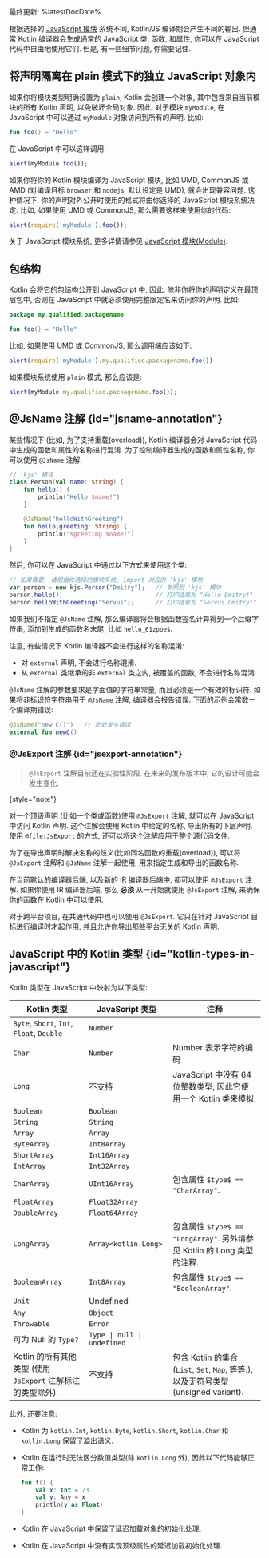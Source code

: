 [//]: # (title: 在 JavaScript 中使用 Kotlin 代码)

最终更新: %latestDocDate%

根据选择的 [JavaScript 模块](js-modules.md) 系统不同, Kotlin/JS 编译期会产生不同的输出.
但通常 Kotlin 编译器会生成通常的 JavaScript 类, 函数, 和属性, 你可以在 JavaScript 代码中自由地使用它们.
但是, 有一些细节问题, 你需要记住.

## 将声明隔离在 plain 模式下的独立 JavaScript 对象内

如果你将模块类型明确设置为 `plain`, Kotlin 会创建一个对象,
其中包含来自当前模块的所有 Kotlin 声明, 以免破坏全局对象.
因此, 对于模块 `myModule`, 在 JavaScript 中可以通过 `myModule` 对象访问到所有的声明.
比如:

```kotlin
fun foo() = "Hello"
```

在 JavaScript 中可以这样调用:

```javascript
alert(myModule.foo());
```

如果你将你的 Kotlin 模块编译为 JavaScript 模块, 比如 UMD, CommonJS 或 AMD
(对编译目标 `browser` 和 `nodejs`, 默认设定是 UMD), 就会出现兼容问题.
这种情况下, 你的声明对外公开时使用的格式将由你选择的 JavaScript 模块系统决定.
比如, 如果使用 UMD 或 CommonJS, 那么需要这样来使用你的代码:

```javascript
alert(require('myModule').foo());
```

关于 JavaScript 模块系统, 更多详情请参见 [JavaScript 模块(Module)](js-modules.md).

## 包结构

Kotlin 会将它的包结构公开到 JavaScript 中, 因此, 除非你将你的声明定义在最顶层包中,
否则在 JavaScript 中就必须使用完整限定名来访问你的声明. 比如:

```kotlin
package my.qualified.packagename

fun foo() = "Hello"
```

比如, 如果使用 UMD 或 CommonJS, 那么调用端应该如下:

```javascript
alert(require('myModule').my.qualified.packagename.foo())
```

如果模块系统使用 `plain` 模式, 那么应该是:

```javascript
alert(myModule.my.qualified.packagename.foo());
```

## @JsName 注解 {id="jsname-annotation"}

某些情况下 (比如, 为了支持重载(overload)), Kotlin 编译器会对 JavaScript 代码中生成的函数和属性的名称进行混淆.
为了控制编译器生成的函数和属性名称, 你可以使用 `@JsName` 注解:

```kotlin
// 'kjs' 模块
class Person(val name: String) {
    fun hello() {
        println("Hello $name!")
    }

    @JsName("helloWithGreeting")
    fun hello(greeting: String) {
        println("$greeting $name!")
    }
}
```

然后, 你可以在 JavaScript 中通过以下方式来使用这个类:

```javascript
// 如果需要, 请根据你选择的模块系统, import 对应的 'kjs' 模块
var person = new kjs.Person("Dmitry");   // 参照到 'kjs' 模块
person.hello();                          // 打印结果为 "Hello Dmitry!"
person.helloWithGreeting("Servus");      // 打印结果为 "Servus Dmitry!"
```

如果我们不指定 `@JsName` 注解, 那么编译器将会根据函数签名计算得到一个后缀字符串,
添加到生成的函数名末尾, 比如 `hello_61zpoe$`.

注意, 有些情况下 Kotlin 编译器不会进行这样的名称混淆:
- 对 `external` 声明, 不会进行名称混淆.
- 从 `external` 类继承的非 `external` 类之内, 被覆盖的函数, 不会进行名称混淆.

`@JsName` 注解的参数要求是字面值的字符串常量, 而且必须是一个有效的标识符.
如果将非标识符字符串用于 `@JsName` 注解, 编译器会报告错误.
下面的示例会常数一个编译期错误:

```kotlin
@JsName("new C()")   // 此处发生错误
external fun newC()
```

### @JsExport 注解 {id="jsexport-annotation"}

> `@JsExport` 注解目前还在实验性阶段. 在未来的发布版本中, 它的设计可能会发生变化.
>
{style="note"}

对一个顶级声明 (比如一个类或函数)使用 `@JsExport` 注解, 就可以在 JavaScript 中访问 Kotlin 声明.
这个注解会使用 Kotlin 中给定的名称, 导出所有的下层声明.
使用 `@file:JsExport` 的方式, 还可以将这个注解应用于整个源代码文件.

为了在导出声明时解决名称的歧义(比如同名函数的重载(overload)),
可以将 `@JsExport` 注解和 `@JsName` 注解一起使用, 用来指定生成和导出的函数名称.

在当前默认的编译器后端, 以及新的 [IR 编译器后端](js-ir-compiler.md)中, 都可以使用 `@JsExport` 注解.
如果你使用 IR 编译器后端, 那么 **必须** 从一开始就使用 `@JsExport` 注解, 来确保你的函数在 Kotlin 中可以使用.

对于跨平台项目, 在共通代码中也可以使用 `@JsExport`.
它只在针对 JavaScript 目标进行编译时才起作用, 并且允许你导出那些平台无关的 Kotlin 声明.

## JavaScript 中的 Kotlin 类型 {id="kotlin-types-in-javascript"}

Kotlin 类型在 JavaScript 中映射为以下类型:

| Kotlin 类型                                                        | JavaScript 类型               | 注释                                                                     |
|------------------------------------------------------------------|-----------------------------|------------------------------------------------------------------------|
| `Byte`, `Short`, `Int`, `Float`, `Double`                        | `Number`                    |                                                                        |
| `Char`                                                           | `Number`                    | Number 表示字符的编码.                                                        |
| `Long`                                                           | 不支持                         | JavaScript 中没有 64 位整数类型, 因此它使用一个 Kotlin 类来模拟.                          |
| `Boolean`                                                        | `Boolean`                   |                                                                        |
| `String`                                                         | `String`                    |                                                                        |
| `Array`                                                          | `Array`                     |                                                                        |
| `ByteArray`                                                      | `Int8Array`                 |                                                                        |
| `ShortArray`                                                     | `Int16Array`                |                                                                        |
| `IntArray`                                                       | `Int32Array`                |                                                                        |
| `CharArray`                                                      | `UInt16Array`               | 包含属性 `$type$ == "CharArray"`.                                          |
| `FloatArray`                                                     | `Float32Array`              |                                                                        |
| `DoubleArray`                                                    | `Float64Array`              |                                                                        |
| `LongArray`                                                      | `Array<kotlin.Long>`        | 包含属性 `$type$ == "LongArray"`. 另外请参见 Kotlin 的 Long 类型的注释.               |
| `BooleanArray`                                                   | `Int8Array`                 | 包含属性 `$type$ == "BooleanArray"`.                                       |
| `Unit`                                                           | Undefined                   |                                                                        |
| `Any`                                                            | `Object`                    |                                                                        |
| `Throwable`                                                      | `Error`                     |                                                                        |
| 可为 Null 的 `Type?`                                                | `Type \| null \| undefined` |                                                                        |
| Kotlin 的所有其他类型 (使用 `JsExport` 注解标注的类型除外) | 不支持                         | 包含 Kotlin 的集合(`List`, `Set`, `Map`, 等等.), 以及无符号类型(unsigned variant). |

此外, 还要注意:

* Kotlin 为 `kotlin.Int`, `kotlin.Byte`, `kotlin.Short`, `kotlin.Char` 和 `kotlin.Long` 保留了溢出语义.
* Kotlin 在运行时无法区分数值类型(除 `kotlin.Long` 外), 因此以下代码能够正常工作:

  ```kotlin
  fun f() {
      val x: Int = 23
      val y: Any = x
      println(y as Float)
  }
  ```

* Kotlin 在 JavaScript 中保留了延迟加载对象的初始化处理.
* Kotlin 在 JavaScript 中没有实现顶级属性的延迟加载初始化处理.
